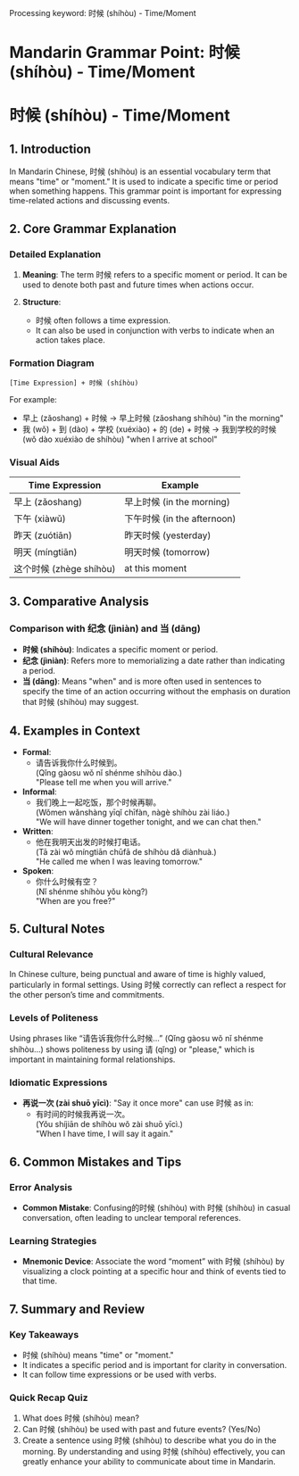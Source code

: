 Processing keyword: 时候 (shíhòu) - Time/Moment
# Mandarin Grammar Point: 时候 (shíhòu) - Time/Moment
# 时候 (shíhòu) - Time/Moment
## 1. Introduction
In Mandarin Chinese, 时候 (shíhòu) is an essential vocabulary term that means "time" or "moment." It is used to indicate a specific time or period when something happens. This grammar point is important for expressing time-related actions and discussing events.
## 2. Core Grammar Explanation
### Detailed Explanation 
1. **Meaning**: The term 时候 refers to a specific moment or period. It can be used to denote both past and future times when actions occur.
  
2. **Structure**: 
   - 时候 often follows a time expression.
   - It can also be used in conjunction with verbs to indicate when an action takes place.
  
### Formation Diagram
```
[Time Expression] + 时候 (shíhòu)
```
For example:
- 早上 (zǎoshang) + 时候 → 早上时候 (zǎoshang shíhòu) "in the morning"
- 我 (wǒ) + 到 (dào) + 学校 (xuéxiào) + 的 (de) + 时候 → 我到学校的时候 (wǒ dào xuéxiào de shíhòu) "when I arrive at school"
### Visual Aids
| Time Expression | Example                           |
|-----------------|-----------------------------------|
| 早上 (zǎoshang) | 早上时候 (in the morning)        |
| 下午 (xiàwǔ)    | 下午时候 (in the afternoon)      |
| 昨天 (zuótiān)  | 昨天时候 (yesterday)             |
| 明天 (míngtiān) | 明天时候 (tomorrow)              |
| 这个时候 (zhège shíhòu) | at this moment          |
## 3. Comparative Analysis
### Comparison with 纪念 (jìniàn) and 当 (dāng)
- **时候 (shíhòu)**: Indicates a specific moment or period.
- **纪念 (jìniàn)**: Refers more to memorializing a date rather than indicating a period.
- **当 (dāng)**: Means "when" and is more often used in sentences to specify the time of an action occurring without the emphasis on duration that 时候 (shíhòu) may suggest.
## 4. Examples in Context
- **Formal**: 
  - 请告诉我你什么时候到。  
    (Qǐng gàosu wǒ nǐ shénme shíhòu dào.)  
    "Please tell me when you will arrive."
- **Informal**: 
  - 我们晚上一起吃饭，那个时候再聊。  
    (Wǒmen wǎnshàng yīqǐ chīfàn, nàgè shíhòu zài liáo.)  
    "We will have dinner together tonight, and we can chat then."
- **Written**: 
  - 他在我明天出发的时候打电话。  
    (Tā zài wǒ míngtiān chūfā de shíhòu dǎ diànhuà.)  
    "He called me when I was leaving tomorrow."
- **Spoken**: 
  - 你什么时候有空？  
    (Nǐ shénme shíhòu yǒu kòng?)  
    "When are you free?"
## 5. Cultural Notes
### Cultural Relevance
In Chinese culture, being punctual and aware of time is highly valued, particularly in formal settings. Using 时候 correctly can reflect a respect for the other person’s time and commitments.
### Levels of Politeness
Using phrases like “请告诉我你什么时候...” (Qǐng gàosu wǒ nǐ shénme shíhòu...) shows politeness by using 请 (qǐng) or "please," which is important in maintaining formal relationships.
### Idiomatic Expressions
- **再说一次 (zài shuō yīcì)**: "Say it once more" can use 时候 as in:  
  - 有时间的时候我再说一次。  
    (Yǒu shíjiān de shíhòu wǒ zài shuō yīcì.)  
    "When I have time, I will say it again."
## 6. Common Mistakes and Tips
### Error Analysis
- **Common Mistake**: Confusing的时候 (shíhòu) with 时候 (shíhòu) in casual conversation, often leading to unclear temporal references.
  
### Learning Strategies
- **Mnemonic Device**: Associate the word “moment” with 时候 (shíhòu) by visualizing a clock pointing at a specific hour and think of events tied to that time.
## 7. Summary and Review
### Key Takeaways
- 时候 (shíhòu) means "time" or "moment."
- It indicates a specific period and is important for clarity in conversation.
- It can follow time expressions or be used with verbs.
### Quick Recap Quiz
1. What does 时候 (shíhòu) mean?
2. Can 时候 (shíhòu) be used with past and future events? (Yes/No)
3. Create a sentence using 时候 (shíhòu) to describe what you do in the morning.
By understanding and using 时候 (shíhòu) effectively, you can greatly enhance your ability to communicate about time in Mandarin.
